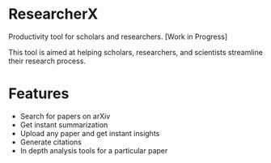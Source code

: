 # ResearcherX

Productivity tool for scholars and researchers. [Work in Progress]

This tool is aimed at helping scholars, researchers, and scientists streamline their research process.

# Features

- Search for papers on arXiv
- Get instant summarization
- Upload any paper and get instant insights
- Generate citations
- In depth analysis tools for a particular paper
